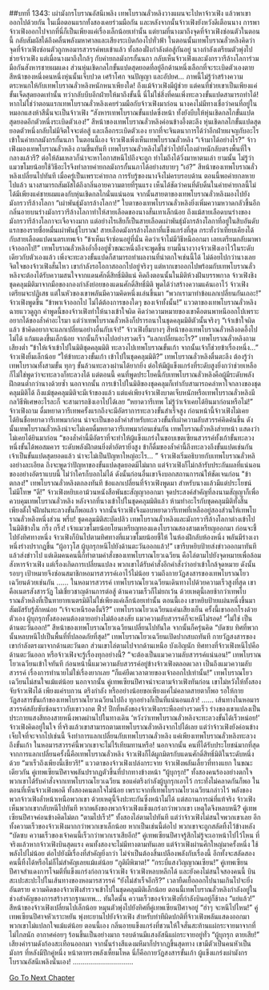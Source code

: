 ##บทที่ 1343: เผ่ามังกรโบราณอัสนีเพลิง
เทพโบราณลั่วหลิงวางแผนจะไปหาจ้าวเฟิง แล้วพาเขาออกไปด้วยกัน
ในเมื่อตอนแรกทั้งสองเคยร่วมมือกัน และหลังจากนั้นจ้าวเฟิงยังหวังดีเตือนนาง
การพาจ้าวเฟิงออกไปจากที่นี่ก็เป็นเพียงแค่เรื่องเล็กน้อยเท่านั้น
แต่ยามที่นางมาถึงจุดที่จ้าวเฟิงซ่อนตัวในตอนนี้ กลับสัมผัสได้ถึงคลื่นพลังมหาศาลและเสียงระเบิดก้องไปทั่วฟ้า
ในตอนนั้นเทพโบราณลั่วหลิงคิดว่าจุดที่จ้าวเฟิงซ่อนตัวถูกหอมารสวรรค์พบเข้าแล้ว ทั้งสองฝั่งกำลังต่อสู้กันอยู่
นางกำลังเตรียมตัวพุ่งไปช่วยจ้าวเฟิง
แต่เมื่อนางมาถึงใกล้ๆ กับค่ายกลมังกรกั้นนภา กลับเห็นจ้าวเฟิงและมังกรวารีล้างโลการ่วมมือกันสังหารชายผมแดง ส่วนหุ่นเชิดกลไกขั้นแปดสุดยอดที่อยู่อีกด้านหนึ่งเลือกที่จะระเบิดตัวเองตาย
สีหน้าของหนึ่งคนหนึ่งหุ่นนั้นเจ็บปวด เศร้าโศก จนปัญญา และอัปยศ...
ภาพนี้ไม่รู้ว่าสร้างความตระหนกให้กับเทพโบราณลั่วหลิงหนักหนาเพียงใด!
ถึงแม้จ้าวเฟิงมีผู้ช่วย แต่คนที่ช่วยเขาเป็นเพียงแค่ขั้นเจ็ดสุดยอดเท่านั้น ทว่ากลับบีบอีกฝ่ายให้มาถึงขั้นนี้
นี่ไม่ใช่สิ่งที่คนเพิ่งทะลวงขั้นแปดสามารถทำได้!
หากไม่ใช่ว่าตอนแรกเทพโบราณลั่วหลิงเคยร่วมมือกับจ้าวเฟิงมาก่อน นางคงไม่มีทางเชื่อว่าคนที่อยู่ในหมอกแสงห้าสีนั่นจะเป็นจ้าวเฟิง
“สังหารเทพโบราณขั้นแปดซึ่งหน้า ทั้งยังบีบให้หุ่นเชิดกลไกขั้นแปดสุดยอดอีกตัวหนึ่งระเบิดตัวเอง!”
สีหน้าของเทพโบราณลั่วหลิงค่อนข้างอึ้งตะลึง
หุ่นเชิดกลไกขั้นแปดสุดยอดตัวหนึ่งกลับไม่มีจิตใจจะต่อสู้ และเลือกระเบิดตัวเอง
ยากที่จะจินตนาการได้ว่าอีกฝ่ายผจญกับอะไรเข้าในค่ายกลมังกรกั้นนภา
ในตอนนี้เอง จ้าวเฟิงเพิ่งเห็นเทพโบราณลั่วหลิง
“เจ้ามาได้อย่างไร?”
จ้าวเฟิงมองเทพโบราณลั่วหลิง ถามขึ้นทันที
เทพโบราณลั่วหลิงไม่ใช่ว่าไปยังโถงตำหนักลับตรงพื้นที่ใจกลางแล้วรึ? ต่อให้ล้มเหลวก็น่าจะหาโอกาสหนีไปถึงจะถูก ทำไมถึงได้วิ่งมาหาตนเล่า
ยามนั้น ไม่รู้ว่าแมวขโมยน้อยใช้วิธีอะไรจึงทำลายค่ายกลมังกรกั้นนภาได้อย่างสบายๆ
“เอ๋?”
สีหน้าของเทพโบราณลั่วหลิงเปลี่ยนไปทันที
เมื่อครู่เป็นเพราะค่ายกล การรับรู้ของนางจึงไม่ครบรอบด้าน
ตอนนี้พอค่ายกลหายไปแล้ว นางสามารถสัมผัสได้ถึงกลิ่นอายความตายที่รุนแรง
เห็นได้ชัดว่าคนที่ดับดิ้นในค่ายค่ายกลนี้ไม่ได้มีเพียงแค่ชายผมแดงกับหุ่นเชิดกลไกนั่นแน่นอน
จากนั้นสายตาของเทพโบราณลั่วหลิงมองไปยังมังกรวารีล้างโลกา
“เผ่าพันธุ์มังกรล้างโลกา!”
ใบตาของเทพโบราณลั่วหลิงยิ่งเพิ่มความหวาดกลัวขึ้นอีก
กลิ่นอายบนร่างมังกรวารีล้างโลกาทำให้สายเลือดของนางสั่นเทาเล็กน้อย
ถึงแม้สายเลือดบนร่างของมังกรวารีล้างโลกาจะเจือจางมาก แต่อย่างไรเสียก็เป็นสายเลือดเผ่าพันธุ์มังกรล้างโลกาที่อยู่ในสิบอันดับแรกของรายชื่อหมื่นเผ่าพันธุ์โบราณ!
สายเลือดมังกรล้างโลกาที่แข็งแกร่งที่สุด กระทั่งว่าเทียบเคียงได้กับสายเลือดแปดเนตรเทพเจ้า
“ข้าเห็นเจ้าซ่อนอยู่ที่นั่น คิดว่าเจ้าไม่มีวิธีหนีออกมา เลยเตรียมกลับมาพาเจ้าออกไป!”
เทพโบราณลั่วหลิงอ้ำอึ้งอยู่ชั่วขณะหนึ่งถึงจะพูดขึ้น
ยามนี้นางวางจ้าวเฟิงเอาไว้ในระดับเดียวกับตัวเองแล้ว
เพิ่งจะทะลวงขั้นแปดก็สามารถทำผลงานที่น่าตกใจเช่นนี้ได้ ไม่ด้อยไปกว่านางเลย
จิตใจของจ้าวเฟิงสั่นไหว เขากำลังรอโอกาสออกไปอยู่จริงๆ
แต่หากเขาออกไปพร้อมกับเทพโบราณลั่วหลิงจะต้องได้รับความสนใจจากแดนศักดิ์สิทธิ์มิติแน่
คิดถึงตอนนั้นในมิติห้วงฝันบรรพกาล จ้าวเฟิงชิงชุดคลุมมิติมาจากมือของกองกำลังย่อยของแดนศักดิ์สิทธิ์มิติ พูดได้ว่าสร้างความแค้นเอาไว้
จ้าวเฟิงเตรียมจะปฏิเสธ แต่ในหัวของเขาพลันมีความคิดหนึ่งแล่นขึ้นมา
“พวกเรามาทำข้อแลกเปลี่ยนกันเถอะ!”
จ้าวเฟิงพูดขึ้น
“ข้าพาเจ้าออกไป ไม่ได้ต้องการของใดๆ ของเจ้าทั้งนั้น!”
แววตาของเทพโบราณลั่วหลิงฉายแววดูถูก
คำพูดนี้ของจ้าวเฟิงทำให้นางเข้าใจผิด คิดว่าความหมายของเขาคือตนพาหนีออกไปเพราะอยากได้ของล้ำค่าอะไรมา
แต่ว่าเทพโบราณลั่วหลิงก็ปรารถนาในชุดคลุมมิติตัวนั้นจริงๆ
“เจ้าเข้าใจผิดแล้ว ข้าคิดอยากจะแลกเปลี่ยนอย่างอื่นกับเจ้า!”
จ้าวเฟิงยิ้มบางๆ
สีหน้าของเทพโบราณลั่วหลิงอดอึ้งไปไม่ได้ แก้มแดงขึ้นเล็กน้อย จากนั้นก็จางไปอย่างรวดเร็ว
“แลกเปลี่ยนอะไร?”
เทพโบราณลั่วหลิงถามเสียงต่ำ
“ข้าให้เจ้าเข้าไปในมิติชุดคลุมมิติ ทะลวงไปเทพโบราณขั้นเก้า จากนั้นเจ้าก็ช่วยข้าเรื่องหนึ่ง...”
จ้าวเฟิงยิ้มเล็กน้อย
“ให้ข้าทะลวงขั้นเก้า เข้าไปในชุดคลุมมิติ?”
เทพโบราณลั่วหลิงตื่นตะลึง
ต้องรู้ว่า เทพโบราณทั้งสามขั้น ทุกๆ ขั้นล้วนทะลวงผ่านได้ยากยิ่ง ต่อให้มีผู้แข็งแกร่งที่ระดับสูงยิ่งกว่าช่วยเหลือ ก็ไม่ใช่พูดว่าจะทะลวงก็ทะลวงได้
แต่ตอนนี้ คนที่พูดประโยคนี้กับเทพโบราณลั่วหลิงคือผู้มีระดับพลังฝึกตนต่ำกว่านางด้วยซ้ำ
นอกจากนั้น การเข้าไปในมิติของชุดคลุมก็เท่ากับสามารถคลำหาใจกลางของชุดคลุมมิติได้
ถึงแม้ชุดคลุมมิติจะมีเจ้าของแล้ว แต่แค่เพียงจ้าวเฟิงบาดเจ็บหนักหรือเทพโบราณลั่วหลิงมีกลวิธีพิเศษอะไรละก็ จะสามารถชิงเอาไปได้เลย
“หยาดวารีเทพ ไม่รู้ว่าเจ้าเคยได้ยินมาก่อนหรือไม่!”
จ้าวเฟิงถาม
ดื่มหยาดวารีเทพครั้งแรกถึงจะมีอัตราการทะลวงขั้นสำเร็จสูง
ก่อนหน้านี้จ้าวเฟิงไม่เคยได้ยินชื่อหยาดวารีเทพมาก่อน น่าจะเป็นของล้ำค่าสำหรับทะลวงขั้นที่เผ่าความลับสวรรค์คิดค้นขึ้น
ดังนั้นเทพโบราณลั่วหลิงน่าจะไม่เคยดื่มหยาดวารีเทพมาก่อนเช่นกัน
เทพโบราณลั่วหลิงส่ายหน้า แสดงว่าไม่เคยได้ยินมาก่อน
“ของล้ำค่านี้มีอัตราที่จะทำให้ผู้แข็งแกร่งในขอบเขตเซียนสวรรค์ทั้งเก้าขั้นทะลวงหนึ่งขั้นได้พอสมควร ระดับพลังฝึกตนยิ่งต่ำอัตรายิ่งสูง ข้าก็ดื่มของล้ำค่านี้ถึงทะลวงถึงขั้นแปดเช่นกัน เจ้าเป็นขั้นแปดสุดยอดแล้ว น่าจะไม่เป็นปัญหาใหญ่อะไร... ”
จ้าวเฟิงเริ่มอธิบายกับเทพโบราณลั่วหลิงอย่างละเอียด
ถึงจะพูดว่าปัญหาของขั้นแปดสุดยอดมีไม่มาก แต่จ้าวเฟิงก็ไม่กล้ารับประกันผลที่แน่นอน
ของอย่างอัตราแบบนี้ ไม่ว่าใครก็บอกไม่ได้
ดังนั้นก่อนอื่นเขาจึงบอกสถานการณ์ให้ชัดเจนก่อน
"ข้าตกลง!"
เทพโบราณลั่วหลิงตกลงทันที
ข้อแลกเปลี่ยนที่จ้าวเฟิงพูดมา สำหรับนางแล้วมีแต่ประโยชน์ไม่มีโทษ
“ดี!”
จ้าวเฟิงหยิบเอาม้วนหนังสือพันธะสัญญาออกมา
จุดประสงค์สำคัญที่ลงนามสัญญาก็เพื่อควบคุมเทพโบราณลั่วหลิง หลังจากที่นางเข้าไปในชุดคลุมมิติแล้ว ห้ามทำอะไรกับชุดคลุมมิติทั้งสิ้น เพียงตั้งใจฝึกฝนทะลวงขั้นก็พอแล้ว
จากนั้นจ้าวเฟิงจึงมอบหยาดวารีเทพที่เหลืออยู่สองส่วนให้เทพโบราณลั่วหลิงหนึ่งส่วน
พรึ่บ!
ชุดคลุมมิติสะบัดปลิว เทพโบราณลั่วหลิงและมังกรวารีล้างโลกาต่างเข้าไปในมิติข้างใน
กริ๊ง กริ๊ง!
เจ้าแมวขโมยน้อยโยนเหรียญทองแดงโบราณสองสามเหรียญออกมา ก่อนจะชี้ไปยังทิศทางหนึ่ง
จ้าวเฟิงก็บินไปตามทิศทางที่แมวขโมยน้อยชี้ให้
ในห้องฝึกลับห้องหนึ่ง พลันมีร่างเงาหนึ่งร่างปรากฏขึ้น
“ผู้อาวุโส ผู้บุกรุกหนีไปยังด้านตะวันออกแล้ว!”
เขารีบหยิบป้ายส่งข่าวออกมาทันที แล้วส่งข่าวไป
แต่เดิมคนคนนี้ก็ทำตามคำสั่งของเทพโบราณโยวเฉวียน คือไล่ตามไปยังจุดหมายเพื่อล้อมสังหารจ้าวเฟิง
แต่เรื่องเกิดการเปลี่ยนแปลง พวกเขาได้รับคำสั่งอีกคำสั่งว่าอย่าเข้าใกล้จุดหมาย
ดังนั้นรอบๆ เป้าหมายจึงซ่อนสมาชิกหอมารสวรรค์เอาไว้ไม่น้อย รวมถึงกายวัฏสงสารของเทพโบราณโยวเฉวียนด้วยเช่นกัน
……
ในหอมารสวรรค์ เทพโบราณโยวเฉวียนเดินทางไปด้วยความเร็วสูงที่สุด
เขาคือเนตรสังสารวัฏ ไม่เชี่ยวชาญด้านการต่อสู้ ด้านความเร็วก็ไม่ยกเว้น
ด้วยเหตุนี้เลยช้ากว่าเทพโบราณลั่วหลิงที่เป็นทายาทเนตรมิติไม่ใช่เพียงแค่เล็กน้อยเท่านั้น
ตอนนี้เอง เขาหยิบป้ายแผ่นหนึ่งขึ้นมา สัมผัสรับรู้สักหน่อย
“เจ้าจะหนีรอดงั้นรึ?”
เทพโบราณโยวเฉวียนแค่นเสียงเย็น
ครั้งนี้เขาออกโรงด้วยตัวเอง ผู้บุกรุกทั้งสองคนต้องตายอย่างไม่ต้องสงสัย แมวความลับสวรรค์ก็จะหนีไม่รอด!
“ไม่ใช่ เป็นด้านตะวันออก!”
สีหน้าของเทพโบราณโยวเฉวียนเปลี่ยนไปทันใด จากนั้นก็ครุ่นคิด
“บัดซบ ทิศที่พวกนั้นหลบหนีไปเป็นพื้นที่ที่ปลอดภัยที่สุด!”
เทพโบราณโยวเฉวียนเปิดปากสบถทันที
กายวัฏสงสารของเขากำลังตรงมาจากด้านตะวันตก ส่วนเขาไล่ตามไปจากด้านเหนือ
บังเอิญนัก ทิศทางที่จ้าวเฟิงหนีไปคือด้านตะวันออก
หรือจ้าวเฟิงจะรู้เรื่องทุกอย่างนี้?
“จะต้องเป็นแมวความลับสวรรค์แน่นอน!”
เทพโบราณโยวเฉวียนเข้าใจทันที
ก่อนหน้านี้แมวความลับสวรรค์อยู่ข้างจ้าวเฟิงตลอดเวลา
เป็นถึงแมวความลับสวรรค์ เรื่องการทำนายไม่ใช่เรื่องยากเลย
“ก็แค่ยืดเวลาตายของเจ้าออกไปเท่านั้น!”
เทพโบราณโยวเฉวียนไม่สนใจแม้แต่น้อย
นอกจากนั้น คู่เทพเซียนปีศาจน่าจะตามจ้าวเฟิงทันก่อน
เขาไม่หวังให้ทั้งสองจับจ้าวเฟิงได้ เพียงแค่รบกวน ตรึงกำลัง หรืออย่างน้อยขอเพียงแค่ไม่คลาดสายตาก็พอ
รอให้กายวัฏสงสารขั้นเก้าของเทพโบราณโยวเฉวียนไปถึง ทุกอย่างก็เป็นที่แน่นอนแล้ว!
……
เส้นทางในหอมารสวรรค์สลับซับซ้อนราวกับเขาวงกต
ฟิ้ว!
ปีกที่หลังของจ้าวเฟิงกระพืออย่างรวดเร็ว ร่างของเขาแปลงเป็นประกายแสงสีทองสายหนึ่งพาดผ่านไปในทางเดิน
‘หวังว่าเทพโบราณลั่วหลิงจะทะลวงขั้นได้เร็วหน่อย!’
จ้าวเฟิงคิดอยู่ในใจ
ที่จริงแล้วเขาสามารถตามเทพโบราณลั่วหลิงจากไปได้เลย
แต่ว่าจ้าวเฟิงยังค่อนข้างเจ็บใจที่จะจากไปเช่นนี้ จึงทำการแลกเปลี่ยนกับเทพโบราณลั่วหลิง
แค่เพียงเทพโบราณลั่วหลิงทะลวงถึงขั้นเก้า ในหอมารสวรรค์นี้พวกเขาจะไม่ไร้เทียมทานหรือ!
นอกจากนั้น คนที่ได้รับประโยชน์มากที่สุดจากการแลกเปลี่ยนครั้งนี้คือเทพโบราณลั่วหลิง จ้าวเฟิงก็ได้ผูกมิตรกับแดนศักดิ์สิทธิ์มิติในระดับหนึ่งด้วย
“มาเร็วถึงเพียงนี้เชียวรึ!”
แววตาของจ้าวเฟิงเปล่งกระจาย
จ้าวเฟิงพลันเลี้ยวที่ทางแยก
ในขณะเดียวกัน คู่เทพเซียนปีศาจพลันปรากฏตัวขึ้นที่ปากทางข้างหน้า
“ผู้บุกรุก!”
ทั้งสองคนร้องอย่างตกใจ
พวกเขาได้รับคำสั่งจากเทพโบราณโยวเฉวียน ขอแค่ตรึงกำลังผู้บุกรุกเอาไว้ กระทั่งไม่คลาดกันก็พอ
ในตอนที่เห็นจ้าวเฟิงพอดี ทั้งสองคนตกใจไม่น้อย
เพราะจากที่เทพโบราณโยวเฉวียนกล่าวไว้ พลังของพวกจ้าวเฟิงล้ำหน้าเหนือพวกเขา ด้วยเหตุนี้จึงปะทะกันซึ่งหน้าไม่ได้
แต่สถานการณ์ที่แท้จริง จ้าวเฟิงเห็นพวกเขากลับหนีไปทันที
หากพลังของพวกจ้าวเฟิงแข็งแกร่งกว่าพวกเขา เหตุใดจึงหลบหนี?
คู่เทพเซียนปีศาจค่อนข้างคิดไม่ตก
“ตามไปเร็ว!”
ทั้งสองไล่ตามไปทันที
แต่ว่าจ้าวเฟิงไม่สนใจพวกเขาเลย
อีกทั้งความเร็วของจ้าวเฟิงมากกว่าพวกเขาเล็กน้อย หากเป็นเช่นนี้ต่อไป พวกเขาจะถูกสลัดทิ้งไว้ข้างหลัง
“บัดซบ ความเร็วของเจ้าคนนี้เร็วกว่าพวกเราเสียอีก!”
คู่เทพเซียนปีศาจรู้สึกไม่รู้จะเอาหน้าไปไว้ไหน
ที่จริงแล้วหากจ้าวเฟิงบินสุดแรง คนทั้งสองจะไม่มีทางตามทันเลย
แต่จ้าวเฟิงผ่านศึกใหญ่มาครั้งหนึ่ง ใช้พลังไปไม่น้อย ต่อไปยังมีเรื่องที่สำคัญยิ่งกว่า ไม่จำเป็นต้องสิ้นเปลืองพลังกับเรื่องนี้
อีกทั้งจะสลัดสองคนนี้ทิ้งได้หรือไม่ก็ไม่สำคัญเลยแม้แต่น้อย
“ภูติผีพิฆาต!”
“กระบี่แสงวิญญาณเซียน!”
คู่เทพเซียนปีศาจสำแดงการโจมตีที่แข็งแกร่งก่อกวนจ้าวเฟิง
จ้าวเฟิงหลบหลีกได้ และยังคงไม่สนใจสองคนนี้ บินสะเปะสะปะไปในเส้นทางของหอมารสวรรค์
“ยังไม่สำเร็จอีกรึ?”
เวลายืดเยื้อออกไปนานเกินไปจะยิ่งอันตราย ความคิดของจ้าวเฟิงสำรวจเข้าไปในชุดคลุมมิติเล็กน้อย
ตอนนี้เทพโบราณลั่วหลิงกำลังอยู่ในช่วงสำคัญของการสร้างรากฐานเทพ...
ทันใดนั้น ความเร็วของจ้าวเฟิงที่กำลังบินอยู่ก็ช้าลง
“แย่แล้ว!”
สีหน้าของจ้าวเฟิงเปลี่ยนไปเล็กน้อย หมุนตัวพุ่งไปยังทิศที่คู่เทพเซียนปีศาจอยู่
“ฮ่าๆ จะหนีไปไหน!”
คู่เทพเซียนปีศาจหัวเราะหยัน พุ่งทะยานไปยังจ้าวเฟิง
สำหรับท่าทีผิดปกติที่จ้าวเฟิงพลันแสดงออกมา พวกเขาไม่แปลกใจแม้แต่น้อย
ตอนนี้เอง กลิ่นอายแข็งแกร่งที่ชวนให้ใจสั่นสะท้านแผ่กระจายมาจากที่ไม่ไกลนัก
อากาศค่อยๆ ร้อนขึ้นเป็นอย่างมาก รอบด้านมีแสงอัสนีแผ่กระจายอยู่ทั่ว
“ผู้บุกรุก ตายเสีย!”
เสียงคำรามดังก้องสะเทือนออกมา
จากนั้นร่างสีแดงมหึมาก็ปรากฏขึ้นสุดทาง
เขามีตัวเป็นคนหัวเป็นมังกร ที่หลังมีปีกคู่หนึ่ง หน้าตาทรงพลังเหี้ยมโหด นี่ก็คือกายวัฏสงสารขั้นเก้า ผู้แข็งแกร่งเผ่ามังกรโบราณอัสนีเพลิงนั่นเอง!
…………………………


[Go To Next Chapter]( ./200.md)